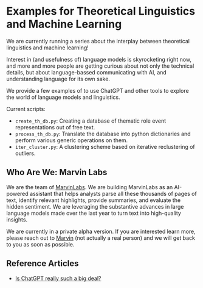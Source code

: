# Examples for Theoretical Linguistics and Machine Learning

We are currently running a series about the interplay between theoretical linguistics and machine learning!
 
Interest in (and usefulness of) language models is skyrocketing right now, and more and more people are getting curious about not only the technical details, but about language-bassed communicating with AI, and understanding language for its own sake.

We provide a few examples of to use ChatGPT and other tools to explore the world of language models and linguistics.

Current scripts:

* `create_th_db.py`: Creating a database of thematic role event representations out of free text.
* `process_th_db.py`: Translate the database into python dictionaries and perform various generic operations on them.
* `iter_cluster.py`: A clustering scheme based on iterative reclustering of outliers.  

## Who Are We: Marvin Labs

We are the team of [MarvinLabs](https://marvin-labs.com/). We are building MarvinLabs as an AI-powered assistant that helps analysts parse all these thousands of pages of text, identify relevant highlights, provide summaries, and evaluate the hidden sentiment. We are leveraging the substantive advances in large language models made over the last year to turn text into high-quality insights.
 
We are currently in a private alpha version. If you are interested learn more, please reach out to [Marvin](mailto:marvin@marvin-labs.com) (not actually a real person) and we will get back to you as soon as possible.


## Reference Articles
- [Is ChatGPT really such a big deal?](https://www.linkedin.com/pulse/chatgpt-really-big-deal-yes-yugen-omer-korat-4gvuf%3FtrackingId=CRld4tARRRW1mZtSqa1Hyw%253D%253D/?trackingId=CRld4tARRRW1mZtSqa1Hyw%3D%3D)

